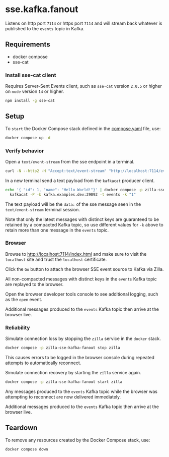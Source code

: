 # sse.kafka.fanout

Listens on http port `7114` or https port `7114` and will stream back whatever is published to the `events` topic in Kafka.

## Requirements

- docker compose
- sse-cat

### Install sse-cat client

Requires Server-Sent Events client, such as `sse-cat` version `2.0.5` or higher on `node` version `14` or higher.

```bash
npm install -g sse-cat
```

## Setup

To `start` the Docker Compose stack defined in the [compose.yaml](compose.yaml) file, use:

```bash
docker compose up -d
```

### Verify behavior

Open a `text/event-stream` from the sse endpoint in a terminal.

```bash
curl -N --http2 -H "Accept:text/event-stream" "http://localhost:7114/events"
```

In a new terminal send a text payload from the `kafkacat` producer client.

```bash
echo '{ "id": 1, "name": "Hello World!"}' | docker compose -p zilla-sse-kafka-fanout exec -T kafkacat \
  kafkacat -P -b kafka.examples.dev:29092 -t events -k "1"
```

The text payload will be the `data:` of the sse message seen in the `text/event-stream` terminal session.

Note that only the latest messages with distinct keys are guaranteed to be retained by a compacted Kafka topic, so use different values for `-k` above to retain more than one message in the `events` topic.

### Browser

Browse to [http://localhost:7114/index.html]() and make sure to visit the `localhost` site and trust the `localhost` certificate.

Click the `Go` button to attach the browser SSE event source to Kafka via Zilla.

All non-compacted messages with distinct keys in the `events` Kafka topic are replayed to the browser.

Open the browser developer tools console to see additional logging, such as the `open` event.

Additional messages produced to the `events` Kafka topic then arrive at the browser live.

### Reliability

Simulate connection loss by stopping the `zilla` service in the `docker` stack.

```bash
docker compose -p zilla-sse-kafka-fanout stop zilla
```

This causes errors to be logged in the browser console during repeated attempts to automatically reconnect.

Simulate connection recovery by starting the `zilla` service again.

```bash
docker compose -p zilla-sse-kafka-fanout start zilla
```

Any messages produced to the `events` Kafka topic while the browser was attempting to reconnect are now delivered immediately.

Additional messages produced to the `events` Kafka topic then arrive at the browser live.

## Teardown

To remove any resources created by the Docker Compose stack, use:

```bash
docker compose down
```
